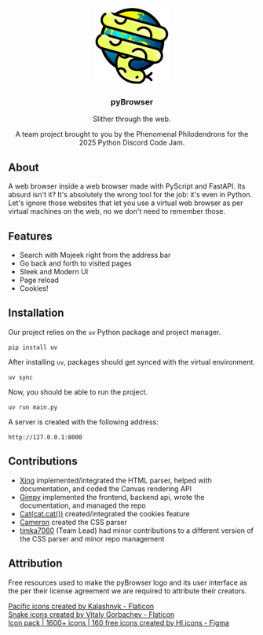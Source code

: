 
<div align="center">
    <picture>
      <img width="150px" alt="pybrowser logo" src="./docs/assets/pybrowser_logo.png">
    </picture>
      <div align="center">
         <h3>pyBrowser</h3>
         <p>Slither through the web.</p>
         <p>A team project brought to you by the Phenomenal Philodendrons for the 2025 Python Discord Code Jam.</p>
      </div>
</div>

## About
A web browser inside a web browser made with PyScript and FastAPI. Its absurd isn't it? It's absolutely the wrong tool for the job: it's even in Python. Let's ignore those websites that let you use a virtual web browser as per virtual machines on the web, no we don't need to remember those.

## Features
* Search with Mojeek right from the address bar
* Go back and forth to visited pages
* Sleek and Modern UI
* Page reload
* Cookies!

## Installation
Our project relies on the `uv` Python package and project manager.
```
pip install uv
```
After installing `uv`, packages should get synced with the virtual environment.
```
uv sync
```
Now, you should be able to run the project.
```
uv run main.py
```

A server is created with the following address:
```
http://127.0.0.1:8000
```

## Contributions
- <a href="https://github.com/xing216">Xing</a> implemented/integrated the HTML parser, helped with documentation, and coded the Canvas rendering API
- <a href="https://github.com/Gimpy3887">Gimpy</a> implemented the frontend, backend api, wrote the documentation, and managed the repo
- <a href="https://github.com/bast0006">Cat(cat.cat())</a> created/integrated the cookies feature
- <a href="https://github.com/cameronabel">Cameron</a> created the CSS parser
- <a href="https://github.com/poti1">timka7060</a> (Team Lead) had minor contributions to a different version of the CSS parser and minor repo management


## Attribution
Free resources used to make the pyBrowser logo and its user interface as the per their license agreement we are required to attribute their creators.  

<a href="https://www.flaticon.com/free-icons/pacific" title="pacific icons">Pacific icons created by Kalashnyk - Flaticon</a>  
<a href="https://www.flaticon.com/free-icons/snake" title="snake icons">Snake icons created by Vitaly Gorbachev - Flaticon</a>  
<a href="https://www.figma.com/community/file/1159604531253325245" title="ui icons">Icon pack | 1600+ icons | 160 free icons created by HI.icons - Figma</a>
